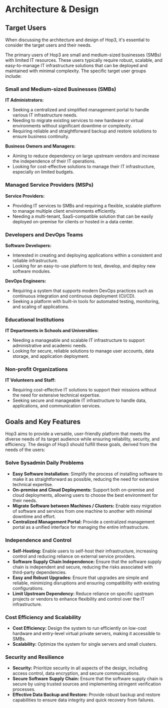# Architecture & Design

## Target Users

When discussing the architecture and design of Hop3, it's essential to consider the target users and their needs.

The primary users of Hop3 are small and medium-sized businesses (SMBs) with limited IT resources. These users typically require robust, scalable, and easy-to-manage IT infrastructure solutions that can be deployed and maintained with minimal complexity. The specific target user groups include:

### Small and Medium-sized Businesses (SMBs)

**IT Administrators:**

- Seeking a centralized and simplified management portal to handle various IT infrastructure needs.
- Needing to migrate existing services to new hardware or virtual environments without significant downtime or complexity.
- Requiring reliable and straightforward backup and restore solutions to ensure business continuity.

**Business Owners and Managers:**

- Aiming to reduce dependency on large upstream vendors and increase the independence of their IT operations.
- Looking for cost-effective solutions to manage their IT infrastructure, especially on limited budgets.

### Managed Service Providers (MSPs)

**Service Providers:**

- Providing IT services to SMBs and requiring a flexible, scalable platform to manage multiple client environments efficiently.
- Needing a multi-tenant, SaaS-compatible solution that can be easily deployed on-premise for clients or hosted in a data center.

### Developers and DevOps Teams

**Software Developers:**

- Interested in creating and deploying applications within a consistent and reliable infrastructure.
- Looking for an easy-to-use platform to test, develop, and deploy new software modules.

**DevOps Engineers:**

- Requiring a system that supports modern DevOps practices such as continuous integration and continuous deployment (CI/CD).
- Seeking a platform with built-in tools for automated testing, monitoring, and scaling of applications.

### Educational Institutions

**IT Departments in Schools and Universities:**

- Needing a manageable and scalable IT infrastructure to support administrative and academic needs.
- Looking for secure, reliable solutions to manage user accounts, data storage, and application deployment.

### Non-profit Organizations

**IT Volunteers and Staff:**

- Requiring cost-effective IT solutions to support their missions without the need for extensive technical expertise.
- Seeking secure and manageable IT infrastructure to handle data, applications, and communication services.

## Goals and Key Features

Hop3 aims to provide a versatile, user-friendly platform that meets the diverse needs of its target audience while ensuring reliability, security, and efficiency. The design of Hop3 should fulfill these goals, derived from the needs of the users:

### Solve Sysadmin Daily Problems

- **Easy Software Installation:** Simplify the process of installing software to make it as straightforward as possible, reducing the need for extensive technical expertise.
- **On-premise and Cloud Deployments:** Support both on-premise and cloud deployments, allowing users to choose the best environment for their needs.
- **Migrate Software between Machines / Clusters:** Enable easy migration of software and services from one machine to another with minimal downtime and effort.
- **Centralized Management Portal:** Provide a centralized management portal as a unified interface for managing the entire infrastructure.

### Independence and Control

- **Self-Hosting:** Enable users to self-host their infrastructure, increasing control and reducing reliance on external service providers.
- **Software Supply Chain Independence:** Ensure that the software supply chain is independent and secure, reducing the risks associated with third-party dependencies.
- **Easy and Robust Upgrades:** Ensure that upgrades are simple and reliable, minimizing disruptions and ensuring compatibility with existing configurations.
- **Limit Upstream Dependency:** Reduce reliance on specific upstream projects or vendors to enhance flexibility and control over the IT infrastructure.

### Cost Efficiency and Scalability

- **Cost Efficiency:** Design the system to run efficiently on low-cost hardware and entry-level virtual private servers, making it accessible to SMBs.
- **Scalability:** Optimize the system for single servers and small clusters.

### Security and Resilience

- **Security:** Prioritize security in all aspects of the design, including access control, data encryption, and secure communications.
- **Secure Software Supply Chain:** Ensure that the software supply chain is secure by using trusted sources and implementing stringent verification processes.
- **Effective Data Backup and Restore:** Provide robust backup and restore capabilities to ensure data integrity and quick recovery from failures.
